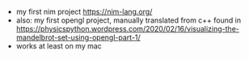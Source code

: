 * my first nim project https://nim-lang.org/
* also: my first opengl project, manually translated from c++ found in https://physicspython.wordpress.com/2020/02/16/visualizing-the-mandelbrot-set-using-opengl-part-1/
* works at least on my mac
